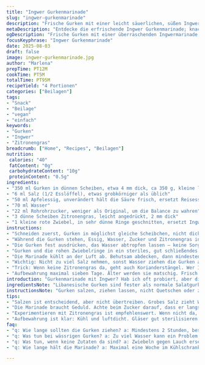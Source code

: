 ```yaml
---
title: "Ingwer Gurkenmarinade"
slug: "ingwer-gurkenmarinade"
description: "Frische Gurken mit einer leicht säuerlichen, süßen Ingwermarinade. Veränderter Zuckeranteil, Kleineres Gurkenformat, zusätzliches Zitronengras. Essenziell knackig, nicht matschig. Längere Ziehzeit für kräftigeres Aroma. Statt Reisessig spritziger Apfelessig. Zwiebel-Ringe statt Ingwerscheiben für mehr Schärfe. Mikrofeine Temperaturkontrolle beim Aufkochen, Zucker langsam einrieseln lassen. Ergebnis: knackige, würzige Gurken mit dezentem Zitronengrasaroma, gut gekühlt aromatisch, Feierabend-Snack oder Beilage."
metaDescription: "Entdecke die erfrischende Ingwer Gurkenmarinade; knackig, würzig und einfach zubereitet"
ogDescription: "Frische Gurken mit einer überraschenden Ingwermarinade; probier es aus"
focusKeyphrase: "Ingwer Gurkenmarinade"
date: 2025-08-03
draft: false
image: ingwer-gurkenmarinade.jpg
author: "Marlena"
prepTime: PT12M
cookTime: PT5M
totalTime: PT95M
recipeYield: "4 Portionen"
categories: ["Beilagen"]
tags:
- "Snack"
- "Beilage"
- "vegan"
- "einfach"
keywords:
- "Gurken"
- "Ingwer"
- "Zitronengras"
breadcrumb: ["Home", "Recipes", "Beilagen"]
nutrition: 
 calories: "40"
 fatContent: "0g"
 carbohydrateContent: "10g"
 proteinContent: "0.5g"
ingredients:
- "350 ml Gurken in dünnen Scheiben, etwa 4 mm dick, ca 350 g, kleine libanesische Gurken oder Mini-Salatgurken"
- "6 ml Salz (1/2 Esslöffel), etwas grobkörniger als üblich"
- "50 ml Apfelessig, unverändert hält die Säure frisch, ersetzt Reisessig"
- "70 ml Wasser"
- "22 ml Rohrohrzucker, weniger als Original, um die Balance zu wahren"
- "3 dünne Scheiben Zitronengras, leicht angedrückt, 2 mm dick"
- "1 kleine rote Zwiebel, in sehr dünne Ringe geschnitten, ersetzt Ingwer für andere Schärfe"
instructions:
- "Schneiden zuerst, Gurken in möglichst gleiche Scheibchen, nicht dicker als 4 mm, sonst wird zu wässrig beim Marinieren. Salz gut verteilen, leicht vermengen, Gurken mind 17 Minuten ziehen lassen. Dabei Wasser austritt spürbar, anfangs fest drücken, fühlen wie der Wasserfilm sich bildet."
- "Während die Gurken stehen, Essig, Wasser, Zucker und Zitronengras in einen kleinen Topf geben. Zucker langsam einrieseln lassen, ständig rühren. Langsam erhitzen, aufkochen bis der Zucker komplett verschwunden ist, dann noch genau 3 Minuten simmern lassen, nicht sprudelnd. Aromatische Bläschen an den Seiten sind gutes Zeichen."
- "Die Gurken fest ausdrücken, das Wasser abtropfen lassen – keine Sorge, sie verlieren nicht die Knackigkeit, wenn richtig gepresst."
- "Gurken und die rohen Zwiebelringe in ein steriles, gut schließendes Glas- oder Plastikgefäß geben, die heiße Flüssigkeit sofort darüber gießen. Sieht scharf aus, aber schmeckt später mild und komplex."
- "Die Marinade kühlt an der Luft ab. Behutsam abdecken, dann mindestens 2 Stunden in den Kühlschrank stellen. Kälteschock gibt die richtige Textur. Wer Geduld hat, greift erst nach 3-4 Stunden zu, wenn alle Aromen verschmolzen sind."
- "Wichtig: Nicht zu viel Salz nehmen, sonst Wasser ziehen die Gurken aus. Lieber nachwürzen, sobald die Gurken in der Marinade sind. Auch gut, einen Teil Zucker zu substituieren mit Honig oder Agavendicksaft, verändert das Aroma."
- "Trick: Wenn keine Zitronengras da, geht auch Korianderstängel. Wer Ingwer behalten will, fein hobeln und kurz in der Marinade mitkochen, für mehr Schärfe. Zwiebelringe mildern das bei dieser Version deutlich ab."
- "Aufbewahrung maximal sieben Tage. Älter werden sie matschig. Frisch aus dem Kühlschrank sind sie knackig, der Säuregehalt entwickelt langsam Tiefe."
introduction: "Gurkenmarinade mit Ingwer? Hab ich oft probiert, aber die Mischung war nie ganz rund. Zucker war mir oft zu dominant, die Gurken oft zu wässrig oder zu lasch. Wieder was ausprobiert: Zitronengras rein für die Frische, Zwiebel statt Ingwer, Apfelessig statt Reisessig. Merkwürdig, gibt ’ne spitze Säure und fast ein bisschen Blumig-erdiges. Und: Weniger Zucker, weniger Salz, dafür Temperatureinstellung beim Kochen geben Geschmack und die Textur bleibt knackig. Wasser und Essig sind fast gleich, aber das Zitronengras braucht Zeit zum Ziehen - Ideal, wenn man Geduld hat. Marinieren mach ich eher langsam; der Gurkenbiss entscheidet über Erfolg. Knackige Scheiben, die beim Draufbeißen knistern, nicht matschig und nicht hart. Geschmack? Klar säuerlich-süß, mit Pikanterie durch die Zwiebeln. Ich setz den Ansatz oft an, wenn ich koreanisches Brathähnchen oder auch scharfe Reisschalen mache. Außerdem klappt die Marinade gut mit grüner Paprika als Alternative, falls keine Gurken im Haus sind. Wichtig: Die Gurken nicht zu früh in die Marinade werfen; zuviel Salz macht sie körnig. Probiert die Hitze der Marinade ruhig aus – zu heiß? Hitzeschock – zu kalt? Keine Lösung. Die Zwiebel macht’s rund, Ingwer zu intensiv, manchmal bei mir zu bitter. Die Mischung ist das Geheimnis meiner letzten Versuche."
ingredientsNote: "Libanesische Gurken sind fester als normale Salatgurken, aber Mini-Salatgurken gehen auch. Schneiden gleichmäßig, dickere Scheiben geben Wasser ab und werden pampig beim Kaltstellen. Salz ist der Schlüssel für Wasserverlust, nicht zu viel! Grobes Salz besser zum Ziehen als feines Meersalz, kontrolliert den Geschmack. Apfelessig bringt eine mildere Säure als Reisessig, harmoniert besser mit Zitronengras. Rohrohrzucker ist süßer und gibt Karamellnoten; bei Agavendicksaft oder Honig wird das Aroma weicher, eventuell weniger süß dosieren. Zitronengras zerdrücken, maximal 2 mm dick, gibt Aroma ohne zu dominant zu sein. Zwiebeln scharf schneiden, nicht zu dick, zieht nur dezent Schärfe. Wer Ingwer bevorzugt, macht ihn am besten in dünne Stäbchen, vor dem Kochen kurz köcheln lassen, um Bitterkeit abzubauen. Man kann auch frisch geriebenen Ingwer am Ende zum Glas geben, für mehr Frische. Für vegane Ernährung ist alles selbstverständlich geeignet, keine Milch, keine Eier. Alternative Essige mit Apfel- oder Weißweinessig möglich, kein Balsamico oder dunkle Sorten, da sie zu schwer sind."
instructionsNote: "Gurken salzen, ziehen lassen, nicht Quetschen oder zu stark durchmischen, sonst matschig. Temperatur der Marinade gut steuern: Zucker langsam einrühren, so löst er sich besser auf, Zucker klumpt sonst. Nach dem Kochen 3 Minuten leicht simmern lassen, nicht sprudelnd, macht Geschmack und Klarheit. Heiße Marinade auf die Gurken, sofort schließen, sonst Aromaverlust. Im Kühlschrank mindestens zwei Stunden ziehen, besser länger. Schnellere Varianten nutzen warmes Abduschen zum Abkühlen, aber das schwächt das Aroma. Marinierzeit beeinflusst dabei das Geschmackserlebnis stark. Wer es intensiver will, nimmt volle 4-5 Stunden. Aus Erfahrung zu kurze Zeit: Gurken bleiben fade, zu lange: verlieren Knackigkeit. Salzzugabe immer anpassen, manche Gurken mehr Wasser, manche trockenartiger; probieren ist Pflicht. Beim Auspressen vorsichtig; wenn zu hart gedrückt, zerfallen die Scheiben. Beim Glas säubern und sterilisieren aufpassen, sonst kippt die Marinade schneller. Marinade aufbewahren: In dickwandigen Gläsern, gut luftdicht verschlossen, immer im Kühlschrank lagern, keine Raumtemperatur. Manche geben gern frische Kräuter oder Chili dazu als Variation, ich mag es puristisch für den Biss und das Säure-Spiel."
tips:
- "Salzen ist entscheidend, aber nicht übertreiben. Grobes Salz zieht Wasser, Gurken bleiben knackig. Gut vermengen und ziehen lassen. Bei dicken Gurken vorsichtig sein; sie geben viel Wasser ab, können dann matschig werden. Die richtige Dicke ist 4 mm. Wenn du mehr Schärfe willst, kannst du eine schärfere Zwiebel nehmen."
- "Die Marinade braucht Geduld. Achte beim Zucker darauf, dass er langsam einrieselt. Hohe Temperaturen sind nicht ideal, lieber sanft erhitzen. Sprayen beim Rühren für gleichmäßige Auflösung. Die 3 Minuten nach dem Aufkochen nicht unterschätzen; das bringt Geschmack und Aroma. Wenn die Bläschen seitlich aufsteigen, ist alles gut."
- "Experimentieren mit Zitronengras ist empfehlenswert. Wenn nicht da, nimm Koriander, das gibt eine andere Note. Wer Ingwer mag, sollte ihn schälen und feinhobeln. Kurz in der Marinade mitkochen für extra Schärfe. Abkühlen lassen nicht vergessen - Aromaverlust droht. Kühle Zeit ist wichtig für die Textur und den Geschmack."
- "Aufbewahrung ist klar: Kühl und luftdicht. Gläser gut sterilisieren, sonst verderben sie rasch. Maximal sieben Tage haltbar. Gurken verlieren die Knackigkeit. Wenn sie nicht mehr frisch sind, ändert sich auch der Geschmack. Kühl lagern; keine Raumtemperatur. Ein paar frische Kräuter machen die Sache interessanter."
faq:
- "q: Wie lange sollten die Gurken ziehen? a: Mindestens 2 Stunden, besser 3-4 Stunden. Längeres Ziehen intensiviert die Aromen. Zu kurz bedeutet fade Gurken."
- "q: Was tun bei wässrigen Gurken? a: Zu viel Wasser kann ein Problem sein. Dickere Scheiben geben mehr Wasser ab. Grobes Salz hilft beim Wasserentzug. Bei Zwiebeln achte auf die Dicke, je dicker, desto mehr Schärfe. Zwiebelringe verwenden zur Milderung."
- "q: Was tun, wenn keine Zutaten da sind? a: Zwiebeln gegen Lauch ersetzen. Zitronengras kann durch Koriander ersetzt werden. Das gibt eine unterschiedliche Geschmacksrichtung, aber auch lecker."
- "q: Wie lange hält die Marinade? a: Maximal eine Woche im Kühlschrank, dann matschig. Immer in luftdichten Behältern aufbewahren. Doppelt checken, ob sie frisch ist. Wenn sie fade schmeckt, nicht mehr verwenden."

---
```


